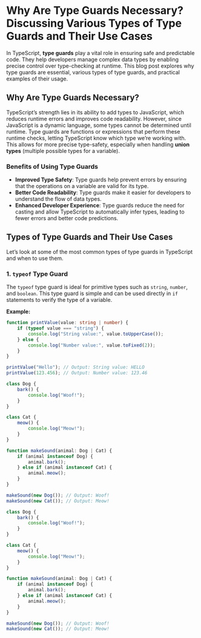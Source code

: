 # Why Are Type Guards Necessary? Discussing Various Types of Type Guards and Their Use Cases

In TypeScript, **type guards** play a vital role in ensuring safe and predictable code. They help developers manage complex data types by enabling precise control over type-checking at runtime. This blog post explores why type guards are essential, various types of type guards, and practical examples of their usage.

## Why Are Type Guards Necessary?

TypeScript’s strength lies in its ability to add types to JavaScript, which reduces runtime errors and improves code readability. However, since JavaScript is a dynamic language, some types cannot be determined until runtime. Type guards are functions or expressions that perform these runtime checks, letting TypeScript know which type we’re working with. This allows for more precise type-safety, especially when handling **union types** (multiple possible types for a variable).

### Benefits of Using Type Guards

- **Improved Type Safety**: Type guards help prevent errors by ensuring that the operations on a variable are valid for its type.
- **Better Code Readability**: Type guards make it easier for developers to understand the flow of data types.
- **Enhanced Developer Experience**: Type guards reduce the need for casting and allow TypeScript to automatically infer types, leading to fewer errors and better code predictions.

## Types of Type Guards and Their Use Cases

Let’s look at some of the most common types of type guards in TypeScript and when to use them.

### 1. `typeof` Type Guard

The `typeof` type guard is ideal for primitive types such as `string`, `number`, and `boolean`. This type guard is simple and can be used directly in `if` statements to verify the type of a variable.

**Example:**

```typescript
function printValue(value: string | number) {
    if (typeof value === "string") {
        console.log("String value:", value.toUpperCase());
    } else {
        console.log("Number value:", value.toFixed(2));
    }
}

printValue("Hello"); // Output: String value: HELLO
printValue(123.456); // Output: Number value: 123.46

class Dog {
    bark() {
        console.log("Woof!");
    }
}

class Cat {
    meow() {
        console.log("Meow!");
    }
}

function makeSound(animal: Dog | Cat) {
    if (animal instanceof Dog) {
        animal.bark();
    } else if (animal instanceof Cat) {
        animal.meow();
    }
}

makeSound(new Dog()); // Output: Woof!
makeSound(new Cat()); // Output: Meow!

class Dog {
    bark() {
        console.log("Woof!");
    }
}

class Cat {
    meow() {
        console.log("Meow!");
    }
}

function makeSound(animal: Dog | Cat) {
    if (animal instanceof Dog) {
        animal.bark();
    } else if (animal instanceof Cat) {
        animal.meow();
    }
}

makeSound(new Dog()); // Output: Woof!
makeSound(new Cat()); // Output: Meow!
